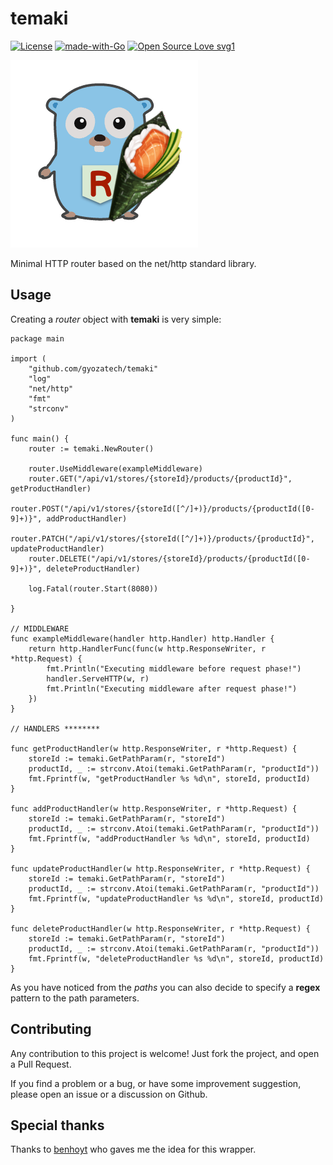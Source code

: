 # temaki


[![License](https://img.shields.io/badge/License-Apache%202.0-blue.svg)](https://opensource.org/licenses/Apache-2.0) 
[![made-with-Go](https://img.shields.io/badge/Made%20with-Go-1f425f.svg)](http://golang.org)
[![Open Source Love svg1](https://badges.frapsoft.com/os/v1/open-source.svg?v=103)](https://github.com/ellerbrock/open-source-badges/)

![alt text](assets/temaki_logo.png?raw=true)

Minimal HTTP router based on the net/http standard library.

## Usage

Creating a _router_ object with **temaki** is very simple:

```golang
package main

import (
    "github.com/gyozatech/temaki"
    "log"
    "net/http"
    "fmt"
    "strconv"
)

func main() {
    router := temaki.NewRouter()
    
    router.UseMiddleware(exampleMiddleware)
    router.GET("/api/v1/stores/{storeId}/products/{productId}", getProductHandler)
    router.POST("/api/v1/stores/{storeId([^/]+)}/products/{productId([0-9]+)}", addProductHandler)
    router.PATCH("/api/v1/stores/{storeId([^/]+)}/products/{productId}", updateProductHandler)
    router.DELETE("/api/v1/stores/{storeId}/products/{productId([0-9]+)}", deleteProductHandler)

    log.Fatal(router.Start(8080))

}

// MIDDLEWARE
func exampleMiddleware(handler http.Handler) http.Handler {
	return http.HandlerFunc(func(w http.ResponseWriter, r *http.Request) {
		fmt.Println("Executing middleware before request phase!")
		handler.ServeHTTP(w, r)
		fmt.Println("Executing middleware after request phase!")
	})
}

// HANDLERS ********

func getProductHandler(w http.ResponseWriter, r *http.Request) {
	storeId := temaki.GetPathParam(r, "storeId")
	productId, _ := strconv.Atoi(temaki.GetPathParam(r, "productId"))
	fmt.Fprintf(w, "getProductHandler %s %d\n", storeId, productId)
}

func addProductHandler(w http.ResponseWriter, r *http.Request) {
	storeId := temaki.GetPathParam(r, "storeId")
	productId, _ := strconv.Atoi(temaki.GetPathParam(r, "productId"))
	fmt.Fprintf(w, "addProductHandler %s %d\n", storeId, productId)
}

func updateProductHandler(w http.ResponseWriter, r *http.Request) {
	storeId := temaki.GetPathParam(r, "storeId")
	productId, _ := strconv.Atoi(temaki.GetPathParam(r, "productId"))
	fmt.Fprintf(w, "updateProductHandler %s %d\n", storeId, productId)
}

func deleteProductHandler(w http.ResponseWriter, r *http.Request) {
	storeId := temaki.GetPathParam(r, "storeId")
	productId, _ := strconv.Atoi(temaki.GetPathParam(r, "productId"))
	fmt.Fprintf(w, "deleteProductHandler %s %d\n", storeId, productId)
}

```

As you have noticed from the _paths_ you can also decide to specify a **regex** pattern to the path parameters.

## Contributing

Any contribution to this project is welcome! Just fork the project, and open a Pull Request.

If you find a problem or a bug, or have some improvement suggestion, please open an issue or a discussion on Github.

## Special thanks

Thanks to [benhoyt](https://github.com/benhoyt/go-routing) who gaves me the idea for this wrapper.
